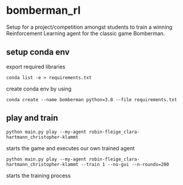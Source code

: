 # bomberman_rl
Setup for a project/competition amongst students to train a winning Reinforcement Learning agent for the classic game Bomberman.

## setup conda env

export required libraries

```conda list -e > requirements.txt```

create conda env by using 

```conda create --name bomberman python=3.8 --file requirements.txt```

## play and train

```python main.py play --my-agent robin-fleige_clara-hartmann_christopher-klammt```

starts the game and executes our own trained agent

```python main.py play --my-agent robin-fleige_clara-hartmann_christopher-klammt --train 1 --no-gui --n-rounds=200```

starts the training process
